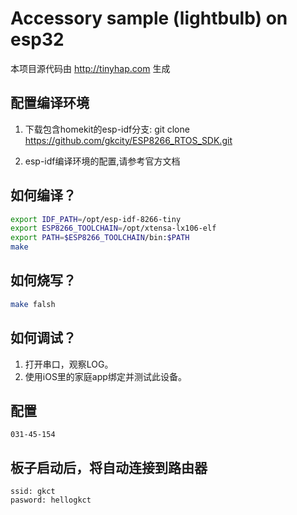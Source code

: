 # Accessory sample (lightbulb) on esp32

本项目源代码由 http://tinyhap.com 生成

## 配置编译环境
1. 下载包含homekit的esp-idf分支:
git clone https://github.com/gkcity/ESP8266_RTOS_SDK.git

2. esp-idf编译环境的配置,请参考官方文档

## 如何编译？
```bash
export IDF_PATH=/opt/esp-idf-8266-tiny
export ESP8266_TOOLCHAIN=/opt/xtensa-lx106-elf
export PATH=$ESP8266_TOOLCHAIN/bin:$PATH
make 
```

## 如何烧写？ 
```bash
make falsh
```

## 如何调试？
1. 打开串口，观察LOG。
2. 使用iOS里的家庭app绑定并测试此设备。

## 配置
```
031-45-154
```

## 板子启动后，将自动连接到路由器
```
ssid: gkct
pasword: hellogkct
```
